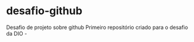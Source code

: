 # desafio-github
Desafio de projeto sobre github
Primeiro repositório criado para o desafio da DIO - 
